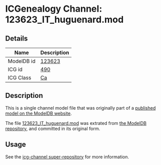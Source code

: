 # ICGenealogy Channel: 123623\_IT\_huguenard.mod

## Details

Name | Description
---- | -----------
ModelDB id | [123623](http://senselab.med.yale.edu/ModelDB/ShowModel.cshtml?model=123623)
ICG id | [490](http://icg.neurotheory.ox.ac.uk/channels/3/490)
ICG Class | [Ca](http://icg.neurotheory.ox.ac.uk/channels/3)

## Description

This is a single channel model file that was originally part of a [published model on the ModelDB website](http://senselab.med.yale.edu/mModelDB/ShowModel.cshtml?model=123623).

The file [123623\_IT\_huguenard.mod](123623_IT_huguenard.mod) was extrated from [the ModelDB repository](http://senselab.med.yale.edu/ModelDB/ShowModel.cshtml?model=123623), and committed in its original form.

## Usage

See the [icg-channel super-repository](https://github.com/icgenealogy/icg-channels) for more information.